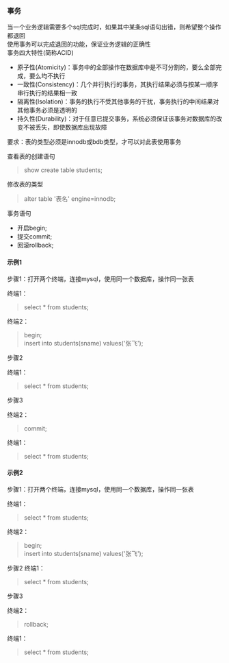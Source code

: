 ### 事务
当一个业务逻辑需要多个sql完成时，如果其中某条sql语句出错，则希望整个操作都退回  
使用事务可以完成退回的功能，保证业务逻辑的正确性  
事务四大特性(简称ACID)  
+ 原子性(Atomicity)：事务中的全部操作在数据库中是不可分割的，要么全部完成，要么均不执行
+ 一致性(Consistency)：几个并行执行的事务，其执行结果必须与按某一顺序串行执行的结果相一致
+ 隔离性(Isolation)：事务的执行不受其他事务的干扰，事务执行的中间结果对其他事务必须是透明的
+ 持久性(Durability)：对于任意已提交事务，系统必须保证该事务对数据库的改变不被丢失，即使数据库出现故障

要求：表的类型必须是innodb或bdb类型，才可以对此表使用事务

查看表的创建语句
>show create table students;

修改表的类型
>alter table '表名' engine=innodb;

事务语句

+ 开启begin;
+ 提交commit;
+ 回滚rollback;

#### 示例1
步骤1：打开两个终端，连接mysql，使用同一个数据库，操作同一张表

终端1：
>select * from students;

终端2：

>begin;  
insert into students(sname) values('张飞');

步骤2

终端1：
>select * from students;

步骤3

终端2：
>commit;

终端1：
>select * from students;

#### 示例2
步骤1：打开两个终端，连接mysql，使用同一个数据库，操作同一张表

终端1：
>select * from students;

终端2：
>begin;  
insert into students(sname) values('张飞');

步骤2
终端1：
>select * from students;

步骤3

终端2：
>rollback;

终端1：
>select * from students;
